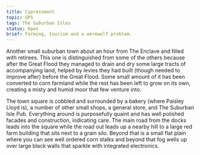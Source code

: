 ```yaml
---
title: Cypressmont
topic: GPS
tags: The Suburban Isles
status: Open
brief: Farming, tourism and a werewolf problem. 
---
```


Another small suburban town about an hour from The Enclave and filled with retirees. This one is distinguished from some of the others because after the Great Flood they managed to drain and dry some large tracts of accompanying land, helped by levies they had built (though needed to improve after) before the Great Flood. Some small amount of it has been converted to corn farmland while the rest has been left to grow on its own, creating a misty and humid moor that few venture into.

The town square is cobbled and surrounded by a bakery (where Paisley Lloyd is), a number of other small shops, a general store, and The Suburban Isle Pub. Everything around is purposefully quaint and has well polished facades and construction, indicating care. The main road from the docks leads into the square while the road out leads up a nearby hill to a large red farm building that sits next to a grain silo. Beyond that is a small flat plain where you can see well ordered corn stalks and beyond that fog wells up over large black walls that sparkle with integrated electronics.
